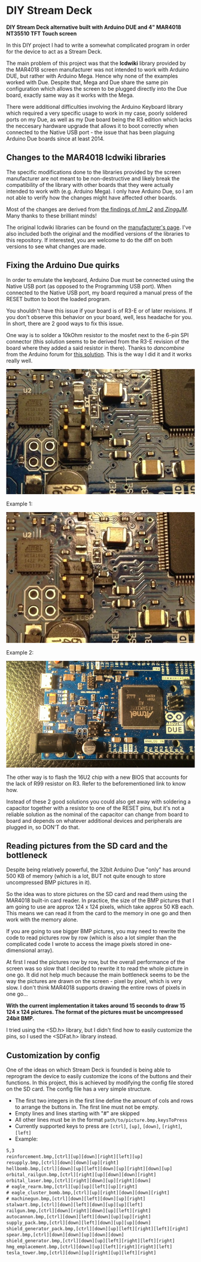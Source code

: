 # DIY Stream Deck
__DIY Stream Deck alternative built with Arduino DUE and 4" MAR4018 NT35510 TFT Touch screen__

In this DIY project I had to write a somewhat complicated program in order for the device to act as a Stream Deck.

The main problem of this project was that the __lcdwiki__ library provided by the MAR4018 screen manufacturer was not intended to work with Arduino DUE, but rather with Arduino Mega. Hence why none of the examples worked with Due. Despite that, Mega and Due share the same pin configuration which allows the screen to be plugged directly into the Due board, exactly same way as it works with the Mega.

There were additional difficulties involving the Arduino Keyboard library which required a very specific usage to work in my case, poorly soldered ports on my Due, as well as my Due board being the R3 edition which lacks the neccesary hardware upgrade that allows it to boot correctly when connected to the Native USB port - the issue that has been plaguing Arduino Due boards since at least 2014.

## Changes to the MAR4018 lcdwiki libraries
The specific modifications done to the libraries provided by the screen manufacturer are not meant to be non-destructive and likely break the compatibility of the library with other boards that they were actually intended to work with (e.g. Arduino Mega). I only have Arduino Due, so I am not able to verify how the changes might have affected other boards. 

Most of the changes are derived from [the findings of *hml_2*](https://forum.arduino.cc/t/arduino-due-and-nt35510-tft-screen/1131769/3) [and *ZinggJM*](https://forum.arduino.cc/t/mega-tft-shield-used-on-arduino-due/1134353/9). Many thanks to these brilliant minds!

The original lcdwiki libraries can be found on the [manufacturer's page](http://www.lcdwiki.com/4.0inch_Arduino_Display-Mega2560_NT35510). I've also included both the original and the modified versions of the libraries to this repository. If interested, you are welcome to do the diff on both versions to see what changes are made.

## Fixing the Arduino Due quirks
In order to emulate the keyboard, Arduino Due must be connected using the Native USB port (as opposed to the Programming USB port). When connected to the Native USB port, my board required a manual press of the RESET button to boot the loaded program. 

You shouldn't have this issue if your board is of R3-E or of later revisions. If you don't observe this behavior on your board, well, less headache for you. In short, there are 2 good ways to fix this issue. 

One way is to solder a 10kOhm resistor to the mosfet next to the 6-pin SPI connector (this solution seems to be derived from the R3-E revision of the board where they added a said resistor in there). Thanks to *dancombine* from the Arduino forum for [this solution](https://forum.arduino.cc/t/due-wont-start-after-power-off-on-have-to-reset/247763/44). This is the way I did it and it works really well.

![GitHub Image](/README/before_soldering.jpeg)

Example 1: 

![GitHub Image](/README/after_soldering.jpeg)

Example 2:

![GitHub Image](/README/after_soldering_dip.jpeg)

The other way is to flash the 16U2 chip with a new BIOS that accounts for the lack of R99 resistor on R3. Refer to the beforementioned link to know how.

Instead of these 2 good solutions you could also get away with soldering a capacitor together with a resistor to one of the RESET pins, but it's not a reliable solution as the nominal of the capacitor can change from board to board and depends on whatever additional devices and peripherals are plugged in, so DON'T do that.

## Reading pictures from the SD card and the bottleneck
Despite being relatively powerful, the 32bit Arduino Due "only" has around 500 KB of memory (which is a lot, BUT not quite enough to store uncompressed BMP pictures in it).

So the idea was to store pictures on the SD card and read them using the MAR4018 built-in card reader. In practice, the size of the BMP pictures that I am going to use are approx 124 x 124 pixels, which take approx 50 KB each. This means we can read it from the card to the memory in one go and then work with the memory alone. 

If you are going to use bigger BMP pictures, you may need to rewrite the code to read pictures row by row (which is also a lot simpler than the complicated code I wrote to access the image pixels stored in one-dimensional array).

At first I read the pictures row by row, but the overall performance of the screen was so slow that I decided to rewrite it to read the whole picture in one go. It did not help much because the main bottleneck seems to be the way the pictures are drawn on the screen - pixel by pixel, which is very slow. I don't think MAR4018 supports drawing the entire rows of pixels in one go...

__With the current implementation it takes around 15 seconds to draw 15 124 x 124 pictures. The format of the pictures must be uncompressed 24bit BMP.__

I tried using the <SD.h> library, but I didn't find how to easily customize the pins, so I used the <SDFat.h> library instead.

## Customization by config
One of the ideas on which Stream Deck is founded is being able to reprogram the device to easily customize the icons of the buttons and their functions. In this project, this is achieved by modifying the config file stored on the SD card. The config file has a very simple structure. 

* The first two integers in the first line define the amount of cols and rows to arrange the buttons in. The first line must not be empty.
* Empty lines and lines starting with "#" are skipped
* All other lines must be in the format `path/to/picture.bmp,keysToPress`
* Currently supported keys to press are `[ctrl]`, `[up]`, `[down]`, `[right]`, `[left]`
* Example:
```
5,3
reinforcement.bmp,[ctrl][up][down][right][left][up]
resupply.bmp,[ctrl][down][down][up][right]
hellbomb.bmp,[ctrl][down][up][left][down][up][right][down][up]
orbital_railgun.bmp,[ctrl][right][up][down][down][right]
orbital_laser.bmp,[ctrl][right][down][up][right][down]
# eagle_rearm.bmp,[ctrl][up][up][left][up][right]
# eagle_cluster_bomb.bmp,[ctrl][up][right][down][down][right]
# machinegun.bmp,[ctrl][down][left][down][up][right]
stalwart.bmp,[ctrl][down][left][down][up][up][left]
railgun.bmp,[ctrl][down][right][down][up][left][right]
autocannon.bmp,[ctrl][down][left][down][up][up][right]
supply_pack.bmp,[ctrl][down][left][down][up][up][down]
shield_generator_pack.bmp,[ctrl][down][up][left][right][left][right]
spear.bmp,[ctrl][down][down][up][down][down]
shield_generator.bmp,[ctrl][down][up][left][right][left][right]
hmg_emplacement.bmp,[ctrl][down][up][left][right][right][left]
tesla_tower.bmp,[ctrl][down][up][right][up][left][right]
```





